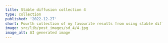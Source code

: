 ```yaml
---
title: Stable diffusion collection 4
type: collection
published: '2022-12-27'
short: Fourth collection of my favourite results from using stable diffusion.
image: src/lib/post_images/sd_4/4.jpg
image_alt: AI generated image
---
```


<script lang="ts">
  import ImageGallery from '$lib/components/ImageGallery.svelte';
	import type Image from '$lib/types/Image';

  import img1 from '$lib/post_images/sd_4/1.jpg';
  import img2 from '$lib/post_images/sd_4/2.jpg';
  import img3 from '$lib/post_images/sd_4/3.jpg';
  import img4 from '$lib/post_images/sd_4/4.jpg';
  import img5 from '$lib/post_images/sd_4/5.jpg';
  import img6 from '$lib/post_images/sd_4/6.jpg';

  const images: Image[] =
    [
      {src: img1, alt: "AI generated image of an ancient alien."},
      {src: img2, alt: "AI generated image of an ancient alien."},
      {src: img3, alt: "AI generated image of an ancient alien."},
      {src: img4, alt: "AI generated image of an ancient alien."},
      {src: img5, alt: "AI generated image of an ancient alien."},
      {src: img6, alt: "AI generated image of an ancient alien."}
    ];
</script>

<ImageGallery images="{images}" />

